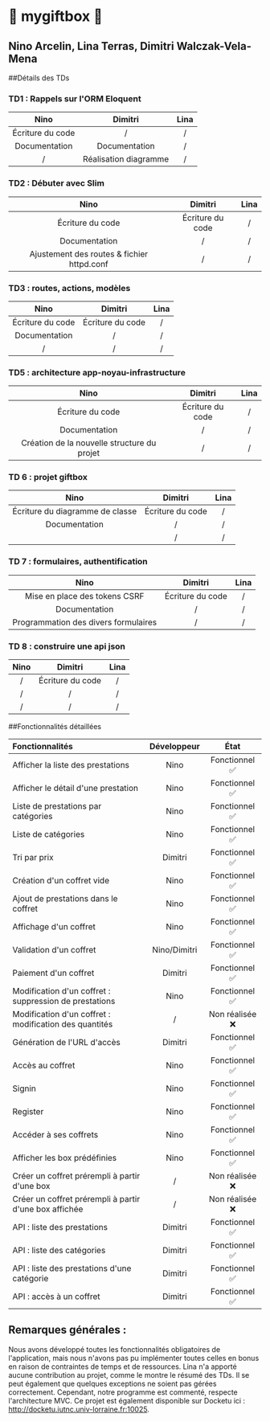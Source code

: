 # 🌟 mygiftbox 🌟
## Nino Arcelin, Lina Terras, Dimitri Walczak-Vela-Mena

##Détails des TDs

### TD1 : Rappels sur l'ORM Eloquent
| **Nino**                                          | **Dimitri**                             | **Lina** |
|:-:                                                |:-:                                      |:-:|
| Écriture du code                                  | /                                       | / |
| Documentation                                     | Documentation                           | / |
| /                                                 | Réalisation diagramme                   | / |

### TD2 : Débuter avec Slim
| **Nino**                                          | **Dimitri**                             | **Lina** |
|:-:                                                |:-:                                      |:-:|
| Écriture du code                                  | Écriture du code                        | / |
| Documentation                                     | /                                       | / |
| Ajustement des routes & fichier httpd.conf        | /                                       | / |

### TD3 : routes, actions, modèles
| **Nino**                                          | **Dimitri**                             | **Lina** |
|:-:                                                |:-:                                      |:-:|
| Écriture du code                                  | Écriture du code                        | / |
| Documentation                                     | /                                       | / |
|        /                                          | /                                       | / |

### TD5 : architecture app-noyau-infrastructure
| **Nino**                                          | **Dimitri**                             | **Lina** |
|:-:                                                |:-:                                      |:-:|
| Écriture du code                                  | Écriture du code                        | / |
| Documentation                                     | /                                       | / |
| Création de la nouvelle structure du projet       | /                                       | / |

### TD 6 : projet giftbox
| **Nino**                                          | **Dimitri**                             | **Lina** |
|:-:                                                |:-:                                      |:-:|
| Écriture du diagramme de classe                   | Écriture du code                        | / |
| Documentation                                     | /                                       | / |
|                | /                                       | / |

### TD 7 : formulaires, authentification
| **Nino**                                          | **Dimitri**                             | **Lina** |
|:-:                                                |:-:                                      |:-:|
| Mise en place des tokens CSRF                     | Écriture du code                        | / |
| Documentation                                     | /                                       | / |
| Programmation des divers formulaires              | /                                       | / |

### TD 8 : construire une api json
| **Nino**                                          | **Dimitri**                             | **Lina** |
|:-:                                                |:-:                                      |:-:|
| /                                                 | Écriture du code                        | / |
| /                                                 | /                                       | / |
| /                                                 | /                                       | / |

##Fonctionnalités détaillées

| Fonctionnalités                                          | Développeur                         | État |
|:-                                                       |:-:                                  |:-:|
| Afficher la liste des prestations                        | Nino                                | Fonctionnel ✅ |
| Afficher le détail d'une prestation                      | Nino                                | Fonctionnel ✅ |
| Liste de prestations par catégories                      | Nino                                | Fonctionnel ✅ |
| Liste de catégories                                      | Nino                                | Fonctionnel ✅ |
| Tri par prix                                             | Dimitri                             | Fonctionnel ✅ |
| Création d'un coffret vide                               | Nino                                | Fonctionnel ✅ |
| Ajout de prestations dans le coffret                     | Nino                                | Fonctionnel ✅ |
| Affichage d'un coffret                                   | Nino                                | Fonctionnel ✅ |
| Validation d'un coffret                                  | Nino/Dimitri                        | Fonctionnel ✅ |
| Paiement d'un coffret                                    | Dimitri                             | Fonctionnel ✅ |
| Modification d'un coffret : suppression de prestations   | Nino                                | Fonctionnel ✅ |
| Modification d'un coffret : modification des quantités   | /                                   | Non réalisée ❌ |
| Génération de l'URL d'accès                              | Dimitri                             | Fonctionnel ✅ |
| Accès au coffret                                         | Nino                                | Fonctionnel ✅ |
| Signin                                                   | Nino                                | Fonctionnel ✅ |
| Register                                                 | Nino                                | Fonctionnel ✅ |
| Accéder à ses coffrets                                   | Nino                                | Fonctionnel ✅ |
| Afficher les box prédéfinies                             | Nino                                | Fonctionnel ✅ |
| Créer un coffret prérempli à partir d'une box            | /                                   | Non réalisée ❌ |
| Créer un coffret prérempli à partir d'une box affichée   | /                                   | Non réalisée ❌ |
| API : liste des prestations                              | Dimitri                             | Fonctionnel ✅ |
| API : liste des catégories                               | Dimitri                             | Fonctionnel ✅ |
| API : liste des prestations d'une catégorie              | Dimitri                             | Fonctionnel ✅ |
| API : accès à un coffret                                 | Dimitri                             | Fonctionnel ✅ |




## Remarques générales :

Nous avons développé toutes les fonctionnalités obligatoires de l'application, mais nous n'avons pas pu implémenter toutes celles en bonus en raison de contraintes de temps et de ressources. Lina n'a apporté aucune contribution au projet, comme le montre le résumé des TDs. Il se peut également que quelques exceptions ne soient pas gérées correctement. Cependant, notre programme est commenté, respecte l'architecture MVC. Ce projet est également disponible sur Docketu ici : http://docketu.iutnc.univ-lorraine.fr:10025.



